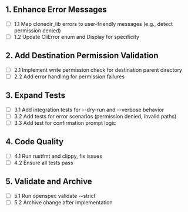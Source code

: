 ## 1. Enhance Error Messages
- [ ] 1.1 Map clonedir_lib errors to user-friendly messages (e.g., detect permission denied)
- [ ] 1.2 Update CliError enum and Display for specificity

## 2. Add Destination Permission Validation
- [ ] 2.1 Implement write permission check for destination parent directory
- [ ] 2.2 Add error handling for permission failures

## 3. Expand Tests
- [ ] 3.1 Add integration tests for --dry-run and --verbose behavior
- [ ] 3.2 Add tests for error scenarios (permission denied, invalid paths)
- [ ] 3.3 Add test for confirmation prompt logic

## 4. Code Quality
- [ ] 4.1 Run rustfmt and clippy, fix issues
- [ ] 4.2 Ensure all tests pass

## 5. Validate and Archive
- [ ] 5.1 Run openspec validate --strict
- [ ] 5.2 Archive change after implementation